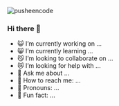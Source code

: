 ![pusheencode](https://raw.githubusercontent.com/JoeyBling/JoeyBling/master/pic/pusheencode.gif)

### Hi there :beers:

- :smiley_cat: I’m currently working on ...
- :smile_cat: I’m currently learning ...
- :smirk_cat: I’m looking to collaborate on ...
- :crying_cat_face: I’m looking for help with ...
- :speech_balloon: Ask me about ...
- :see_no_evil: How to reach me: ...
- :hear_no_evil: Pronouns: ...
- :speak_no_evil: Fun fact: ...
